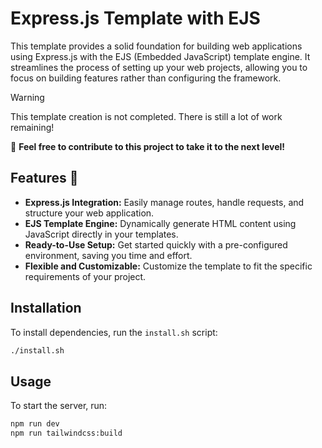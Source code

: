 # Express.js Template with EJS

This template provides a solid foundation for building web applications using Express.js with the EJS (Embedded JavaScript) template engine. It streamlines the process of setting up your web projects, allowing you to focus on building features rather than configuring the framework.

> [!WARNING]
> This template creation is not completed. There is still a lot of work remaining!

📍 **Feel free to contribute to this project to take it to the next level!**


## Features 🎉
- **Express.js Integration:** Easily manage routes, handle requests, and structure your web application.
- **EJS Template Engine:** Dynamically generate HTML content using JavaScript directly in your templates.
- **Ready-to-Use Setup:** Get started quickly with a pre-configured environment, saving you time and effort.
- **Flexible and Customizable:** Customize the template to fit the specific requirements of your project.

## Installation
To install dependencies, run the `install.sh` script:
```bash
./install.sh
```

## Usage
To start the server, run:
```bash
npm run dev
npm run tailwindcss:build
```

